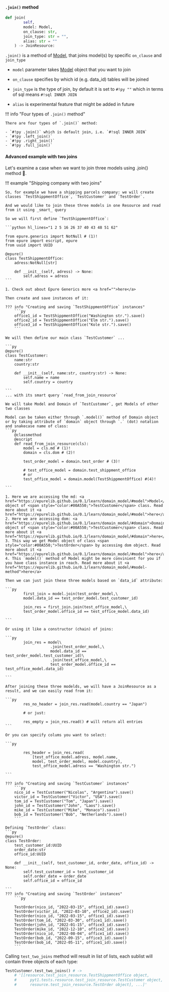 #### `.join()` method

```python hl_lines="3" title="model.py"
def join(
        self, 
        model: Model, 
        on_clause: str, 
        join_type: str = "", 
        alias: str = ""
    ) -> JoinResource:
```

`.join()` is a method of <a href="https://epurelib.github.io/0.1/learn/domain_model/#model">Model</a>, that joins model(s) by specific `on_clause` and `join_type`

- `model` parameter takes <a href="https://epurelib.github.io/0.1/learn/domain_model/#model">Model</a> object that you want to join

- `on_clause` specifies by which id (e.g. data_id) tables will be joined

- `join_type` is the type of join, by default it is set to `#!py ""` which in terms of sql means `#!sql INNER JOIN`

- `alias` is experimental feature that might be added in future

!!! info "Four types of `.join()` method" 

    There are four types of `.join()` method:

    - `#!py .join()` which is default join, i.e. `#!sql INNER JOIN`
    - `#!py .left_join()`
    - `#!py .right_join()`
    - `#!py .full_join()`

#### Advanced example with two joins

Let's examine a case when we want to join three models using .join() method :thinking:. 

!!! example "Shipping company with two joins"

    So, for example we have a shipping parcels company: we will create classes `TestShippmentOffice`, `TestCustomer` and `TestOrder`. 

    And we would like to join these three models in one Resource and read from it using _smart_ query

    So we will first define `TestShippmentOffice`:

    ```python hl_lines="1 2 5 16 26 37 40 43 48 51 62"
    
    from epure.generics import NotNull # (1)!
    from epure import escript, epure
    from uuid import UUID

    @epure()
    class TestShippmentOffice:
        adress:NotNull[str]

        def __init__(self, adress) -> None:
            self.adress = adress
    ```

    1. Check out about Epure Generics more <a href="">here</a>

    Then create and save instances of it:

    ??? info "Creating and saving `TestShippmentOffice` instances"
        ```py
        office1_id = TestShippmentOffice("Washington str.").save()
        office2_id = TestShippmentOffice("Elm str.").save()
        office3_id = TestShippmentOffice("Kole str.").save()
        ```

    We will then define our main class `TestCustomer` ... 

    ```py
    @epure()
    class TestCustomer:
        name:str
        country:str

        def __init__(self, name:str, country:str) -> None:
            self.name = name
            self.country = country

    ```
    ... with its smart query `read_from_join_resource`

    We will take Model and Domain of `TestCustomer`, get Models of other two classes

    Model can be taken either through `.model()` method of Domain object or by taking attribute of `domain` object through `.` (dot) notation and snakecase name of class:
    ```py
        @classmethod
        @escript
        def read_from_join_resource(cls):
            model = cls.md # (1)!
            domain = cls.dom # (2)!

            test_order_model = domain.test_order # (3)!

            # test_office_model = domain.test_shippment_office
            # or
            test_office_model = domain.model(TestShippmentOffice) #(4)!

    ```

    1. Here we are accessing the md: <a href="https://epurelib.github.io/0.1/learn/domain_model/#model">Model</a> object of <span style="color:#00A550;">TestCustomer</span> class. Read more about it <a href="https://epurelib.github.io/0.1/learn/domain_model/#model">here</a>
    2. Here we are accessing dom: <a href="https://epurelib.github.io/0.1/learn/domain_model/#domain">Domain</a> object of <span style="color:#00A550;">TestCustomer</span> class. Read more about it <a href="https://epurelib.github.io/0.1/learn/domain_model/#domain">here</a>
    3. This way we get Model object of class <span style="color:#00A550;">TestOrder</span> by accessing dom object. Read more about it <a href="https://epurelib.github.io/0.1/learn/domain_model/#model">here</a>
    4. This `model()` method of Model might be more convinient for you if you have class instance in reach. Read more about it <a href="https://epurelib.github.io/0.1/learn/domain_model/#model-method">here</a>

    Then we can just join these three models based on `data_id` attribute:

    ```py   
            first_join = model.join(test_order_model,\
            model.data_id == test_order_model.test_customer_id) 

            join_res = first_join.join(test_office_model,\
            test_order_model.office_id == test_office_model.data_id) 

    ```

    Or using it like a constructor (chain) of joins:

    ```py   
            join_res = model\
                        .join(test_order_model,\
                        model.data_id == test_order_model.test_customer_id)\
                        .join(test_office_model,\
                        test_order_model.office_id == test_office_model.data_id) 

    ```

    After joining these three modelds, we will have a JoinResource as a result, and we can easily read from it:

    ```py
            res_no_header = join_res.read(model.country == "Japan")
        
            # or just:

            res_empty = join_res.read() # will return all entries
    ```

    Or you can specify colums you want to select:

    ```py

            res_header = join_res.read(
                [test_office_model.adress, model.name,
                model, test_order_model, model.country], 
                test_office_model.adress == "Washington str.")

    ```

    ??? info "Creating and saving `TestCustomer` instances"
        ```py
        nico_id = TestCustomer("Nicolas", "Argentina").save()
        victor_id = TestCustomer("Victor", "USA").save()
        tom_id = TestCustomer("Tom", "Japan").save()
        john_id = TestCustomer("John", "Laos").save()
        mike_id = TestCustomer("Mike", "Monaco").save()
        bob_id = TestCustomer("Bob", "Netherlands").save()
        ```

    Defining `TestOrder` class:
    ```py
    @epure()
    class TestOrder:
        test_customer_id:UUID
        order_date:str 
        office_id:UUID

        def __init__(self, test_customer_id, order_date, office_id) -> None:
            self.test_customer_id = test_customer_id
            self.order_date = order_date
            self.office_id = office_id

    ```
    ??? info "Creating and saving `TestOrder` instances"
        ```py

        TestOrder(nico_id, "2022-03-15", office1_id).save()
        TestOrder(victor_id, "2022-03-10", office2_id).save()
        TestOrder(nico_id, "2022-03-15", office1_id).save()
        TestOrder(tom_id, "2022-03-30", office1_id).save()
        TestOrder(john_id, "2022-01-15", office3_id).save()
        TestOrder(mike_id, "2022-12-10", office2_id).save()
        TestOrder(nico_id, "2022-08-04", office1_id).save()
        TestOrder(bob_id, "2022-09-15", office3_id).save()
        TestOrder(bob_id, "2022-05-11", office1_id).save()
        ```

<!--- # COMMENT

Lets look at our `#!python classmethod` a bit closer:

??? info "Looking closer at `test_two_joins`"
    ```python linenums="1"
    ...
    @classmethod
    @escript
    def test_two_joins(cls):
        md = cls.md # (1)!
        dom = cls.dom # (2)!

        test_order_md = dom.test_order # (3)!

        # test_office_md = dom.test_shippment_office
        # or
        test_office_md = cls.model(TestShippmentOffice) #(4)!
        
        join_res = md.join(test_order_md,\
        md.data_id == test_order_md.test_customer_id) 

        join_res.join(test_office_md,\
        test_order_md.office_id == test_office_md.data_id) 

        res_header = join_res.read(\
            [test_office_md.adress, md.name,\
            md, test_order_md, md.country],\ 
            test_office_md.adress == "Washington str.") # header

        res_no_header = join_res.read(\
            test_office_md.adress == "Washington str.") # no header

        res_empty = join_res.read() # no header, no on_clause

        return res_header
    ...
    ```

    1. Here we are accessing the md: <a href="https://epurelib.github.io/0.1/learn/domain_model/#model">Model</a> object of <span style="color:#00A550;">TestCustomer</span> class. Read more about it <a href="https://epurelib.github.io/0.1/learn/domain_model/#model">here</a>
    2. Here we are accessing dom: <a href="https://epurelib.github.io/0.1/learn/domain_model/#domain">Domain</a> object of <span style="color:#00A550;">TestCustomer</span> class. Read more about it <a href="https://epurelib.github.io/0.1/learn/domain_model/#domain">here</a>
    3. This way we get Model object of class <span style="color:#00A550;">TestOrder</span> by accessing dom object. Read more about it <a href="https://epurelib.github.io/0.1/learn/domain_model/#model">here</a>
    4. This `model()` method of Model might be more convinient for you if you have class instance in reach. Read more about it <a href="https://epurelib.github.io/0.1/learn/domain_model/#model-method">here</a>

    At line `#!python 14-15`:

    ```python
    
    ```

    ```python
    join_res = md.join(test_order_md, md.data_id == test_order_md.test_customer_id) 
    ```

    Because TestOrder has `test_customer_id` field, we can use it as `on_clause` to join it to our TestCustomer <a href="https://epurelib.github.io/0.1/learn/domain_model/#model">Model</a>

    At line `#!python 17-18`:

    ```python
    join_res.join(test_office_md,\
        test_order_md.office_id == test_office_md.data_id) 
    ```

    After we joined two Models, we can additionally join another <a href="https://epurelib.github.io/0.1/learn/domain_model/#model">Model</a> TestOffice using `office_id`

    At line `#!python 20-23`:

    ```python
    res_header = join_res.read(\
        [test_office_md.adress, md.name,\
        md, test_order_md, md.country],\ 
        test_office_md.adress == "Washington str.") # header
    ```

    <a href="https://epurelib.github.io/0.1/learn/epure_read/#read">read()</a> here takes:

    - `header` as `[test_office_md.adress, md.name, md, test_order_md, md.country]`, in this case we want to retrive address, name, the full Model itself, TestOrder Model, country and from these values classes will be initialized. 
    
    - `on_clause` as `test_office_md.adress == "Washington str."`, this means that only objects with this adress will be only retrived from db
        
    and it will return list of list with classes `[[TestShippmentOffice, TestCustomer, TestOrder], ...]` that were joined on `test_customer_id` and TestOffice object has `adress = "Washington str."`

    Read about `read()` more <a href="https://epurelib.github.io/0.1/learn/epure_read/#read">here</a>

    At line `#!python 25-26`:

    ```python
    res_no_header = join_res.read(\
            test_office_md.adress == "Washington str.")
    ```
    
    Because no `header` is passed, `header` will be set by default as `[TestShippmentOffice, TestCustomer, TestOrder]` i.e. all models that were joined. 

    At line `#!python 28`:

    ```python
    res_empty = join_res.read() # no header, no on_clause
    ```

    Because neither `header`, nor `on_clause` were passed: 
    
    - `header` will be set by default as `[TestShippmentOffice, TestCustomer, TestOrder]` i.e. all models that were joined.

    - `on_clause` will be set by default as `#!python None`, and it will just return all objects that were saved for these 3 classes.

# COMMENT -->

Calling `test_two_joins` method will result in list of lists, each sublist will contain three objects of each type:

``` python
TestCustomer.test_two_joins() # ->
    # '[[resource.test_join_resource.TestShippmentOffice object, 
    #      pyt1.tests.resource.test_join_resource.TestCustomer object, 
    #      resource.test_join_resource.TestOrder object], ...]'
```